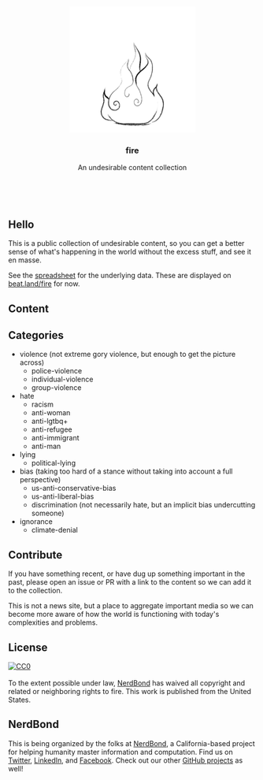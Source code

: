 <br/>
<br/>
<br/>
<br/>
<br/>
<br/>
<br/>

<p align='center'>
  <img src='https://github.com/nerdbond/fire/blob/make/view/fire.gif?raw=true' height='256'>
</p>

<h3 align='center'>fire</h3>
<p align='center'>
  An undesirable content collection
</p>

<br/>
<br/>
<br/>

## Hello

This is a public collection of undesirable content, so you can get a better sense of what's happening in the world without the excess stuff, and see it en masse.

See the [spreadsheet](https://github.com/nerdbond/fire/blob/make/link.csv) for the underlying data. These are displayed on [beat.land/fire](https://beat.land/fire) for now.

## Content

## Categories

- violence (not extreme gory violence, but enough to get the picture across)
  - police-violence
  - individual-violence
  - group-violence
- hate
  - racism
  - anti-woman
  - anti-lgtbq+
  - anti-refugee
  - anti-immigrant
  - anti-man
- lying
  - political-lying
- bias (taking too hard of a stance without taking into account a full
  perspective)
  - us-anti-conservative-bias
  - us-anti-liberal-bias
  - discrimination (not necessarily hate, but an implicit bias undercutting someone)
- ignorance
  - climate-denial

## Contribute

If you have something recent, or have dug up something important in the past, please open an issue or PR with a link to the content so we can add it to the collection.

This is not a news site, but a place to aggregate important media so we can become more aware of how the world is functioning with today's complexities and problems.

## License

<p xmlns:dct="http://purl.org/dc/terms/" xmlns:vcard="http://www.w3.org/2001/vcard-rdf/3.0#">
  <a rel="license"
     href="http://creativecommons.org/publicdomain/zero/1.0/">
    <img src="http://i.creativecommons.org/p/zero/1.0/88x31.png" style="border-style: none;" alt="CC0" />
  </a>
  <br />
  <br />
  To the extent possible under law,
  <a rel="dct:publisher"
     href="https://github.com/nerdbond">
    <span property="dct:title">NerdBond</span></a>
  has waived all copyright and related or neighboring rights to
  <span property="dct:title">fire</span>.
This work is published from the
<span property="vcard:Country" datatype="dct:ISO3166"
      content="US" about="https://github.com/nerdbond">
  United States</span>.
</p>

## NerdBond

This is being organized by the folks at [NerdBond](https://nerd.bond), a California-based project for helping humanity master information and computation. Find us on [Twitter](https://twitter.com/nerdbond), [LinkedIn](https://www.linkedin.com/company/nerdbond), and [Facebook](https://www.facebook.com/nerdbond). Check out our other [GitHub projects](https://github.com/nerdbond) as well!
